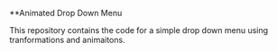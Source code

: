 **Animated Drop Down Menu
<br>
<p>This repository contains the code for a simple drop down menu using tranformations and animaitons.</p>

